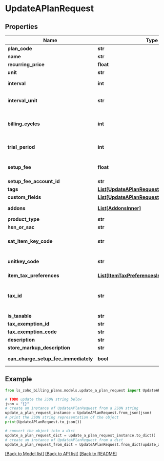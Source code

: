 # UpdateAPlanRequest


## Properties

Name | Type | Description | Notes
------------ | ------------- | ------------- | -------------
**plan_code** | **str** | Unique string of your choice which lets you identify this plan. | 
**name** | **str** | Name of your choice to be displayed in the interface and invoices. | 
**recurring_price** | **float** | The customer is charged an amount over an interval for the subscription. | 
**unit** | **str** | A name of your choice to refer to one unit of the plan. | [optional] 
**interval** | **int** | Indicates the number of intervals between each billing. If interval&#x3D;2, the customer would be billed every two months or years depending on the value for interval_unit. | 
**interval_unit** | **str** | The values can be either &lt;code&gt;months&lt;/code&gt; or &lt;code&gt;years&lt;/code&gt;. For interval&#x3D;2 and interval_unit&#x3D;months, the customer is billed every two months. | [optional] [default to 'months']
**billing_cycles** | **int** | Number of cycles this plan&#39;s subscription should run for. If billing_cycles&#x3D;12, the subscription would expire after 12 cycles. If billing_cycles&#x3D;-1, the subscription would run until it is cancelled. If interval&#x3D;2, interval_unit&#x3D;months and billing_cycles&#x3D;12, the customer would be billed every 2 months and this would go on for 12 times. | [optional] [default to -1]
**trial_period** | **int** | Number of free trial days that can be granted when a customer is subscribed to this plan. | [optional] [default to 0]
**setup_fee** | **float** | This indicates a one-time fee charged upfront while creating a subscription for this plan. | [optional] [default to 0]
**setup_fee_account_id** | **str** | Setup Fee Account ID which the setup fee of the plan is associated. | [optional] 
**tags** | [**List[UpdateAPlanRequestTagsInner]**](UpdateAPlanRequestTagsInner.md) |  | [optional] 
**custom_fields** | [**List[UpdateAPlanRequestCustomFieldsInner]**](UpdateAPlanRequestCustomFieldsInner.md) | Custom fields for a Plan. | [optional] 
**addons** | [**List[AddonsInner]**](AddonsInner.md) | List of addons that the plan is associated with. It holds the list of objects with &lt;code&gt;addon_code&lt;/code&gt; and &lt;code&gt;name&lt;/code&gt; as properties. | [optional] 
**product_type** | **str** | Product type for India/UK Edition. | [optional] 
**hsn_or_sac** | **str** | HSN or SAC code for Goods/Services plan | [optional] 
**sat_item_key_code** | **str** | Add SAT Item Key Code for your goods/services. Download the &lt;a href&#x3D; http://omawww.sat.gob.mx/tramitesyservicios/Paginas/documentos/catCFDI_V_4_07122022.xls  &gt;CFDI Catalogs.&lt;/a&gt; | [optional] 
**unitkey_code** | **str** | Add SAT Unit Key Code for your goods/services. Download the &lt;a href&#x3D; http://omawww.sat.gob.mx/tramitesyservicios/Paginas/documentos/catCFDI_V_4_07122022.xls  &gt;CFDI Catalogs.&lt;/a&gt; | [optional] 
**item_tax_preferences** | [**List[ItemTaxPreferencesInner]**](ItemTaxPreferencesInner.md) | Tax preferenece for plan | [optional] 
**tax_id** | **str** | Tax ID to which you would like to associate with this plan. | [optional] [default to 'no tax will be associated']
**is_taxable** | **str** | Set to true if plan must be tax inclusive. | [optional] 
**tax_exemption_id** | **str** | Unique ID of the tax exemption. | [optional] 
**tax_exemption_code** | **str** | Unique code of the tax exemption. | [optional] 
**description** | **str** | Short description regarding the plan. | [optional] 
**store_markup_description** | **str** | Long Description regarding the plan. | [optional] 
**can_charge_setup_fee_immediately** | **bool** | Set this value to \&quot;true\&quot;, if you want to enable upfront setup fees charges while creating or updating subscriptions with this plan. | [optional] 

## Example

```python
from ls_zoho_billing_plans.models.update_a_plan_request import UpdateAPlanRequest

# TODO update the JSON string below
json = "{}"
# create an instance of UpdateAPlanRequest from a JSON string
update_a_plan_request_instance = UpdateAPlanRequest.from_json(json)
# print the JSON string representation of the object
print(UpdateAPlanRequest.to_json())

# convert the object into a dict
update_a_plan_request_dict = update_a_plan_request_instance.to_dict()
# create an instance of UpdateAPlanRequest from a dict
update_a_plan_request_from_dict = UpdateAPlanRequest.from_dict(update_a_plan_request_dict)
```
[[Back to Model list]](../README.md#documentation-for-models) [[Back to API list]](../README.md#documentation-for-api-endpoints) [[Back to README]](../README.md)



